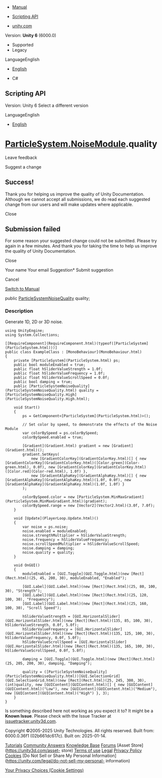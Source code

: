 [ ]()

  * [Manual](../Manual/index.html)
  * [Scripting API](../ScriptReference/index.html)

  * [unity.com](https://unity.com/)

Version: **Unity 6** (6000.0)

  * Supported
  * Legacy

LanguageEnglish

  * [English]()

  * C#

[ ](https://docs.unity3d.com)

## Scripting API

Version: Unity 6 Select a different version

LanguageEnglish

  * [English]()

#  [ParticleSystem.NoiseModule](ParticleSystem.NoiseModule.html).quality

Leave feedback

Suggest a change

## Success!

Thank you for helping us improve the quality of Unity Documentation. Although
we cannot accept all submissions, we do read each suggested change from our
users and will make updates where applicable.

Close

## Submission failed

For some reason your suggested change could not be submitted. Please <a>try
again</a> in a few minutes. And thank you for taking the time to help us
improve the quality of Unity Documentation.

Close

Your name Your email Suggestion* Submit suggestion

Cancel

[Switch to Manual](../Manual/class-ParticleSystem.html "Go to ParticleSystem
Component in the Manual")

public [ParticleSystemNoiseQuality](ParticleSystemNoiseQuality.html) quality;

### Description

Generate 1D, 2D or 3D noise.

    
    
    using UnityEngine;
    using System.Collections;  
      
    [[RequireComponent](RequireComponent.html)(typeof([ParticleSystem](ParticleSystem.html)))]
    public class ExampleClass : [MonoBehaviour](MonoBehaviour.html)
    {
        private [ParticleSystem](ParticleSystem.html) ps;
        public bool moduleEnabled = true;
        public float hSliderValueStrength = 1.0f;
        public float hSliderValueFrequency = 1.0f;
        public float hSliderValueScrollSpeed = 0.0f;
        public bool damping = true;
        public [ParticleSystemNoiseQuality](ParticleSystemNoiseQuality.html) quality = [ParticleSystemNoiseQuality.High](ParticleSystemNoiseQuality.High.html);  
      
        void Start()
        {
            ps = GetComponent<[ParticleSystem](ParticleSystem.html)>();  
      
            // Set color by speed, to demonstrate the effects of the Noise Module
            var colorBySpeed = ps.colorBySpeed;
            colorBySpeed.enabled = true;  
      
            [Gradient](Gradient.html) gradient = new [Gradient](Gradient.html)();
            gradient.SetKeys(
                new [GradientColorKey](GradientColorKey.html)[] { new [GradientColorKey](GradientColorKey.html)([Color.green](Color-green.html), 0.0f), new [GradientColorKey](GradientColorKey.html)([Color.red](Color-red.html), 1.0f) },
                new [GradientAlphaKey](GradientAlphaKey.html)[] { new [GradientAlphaKey](GradientAlphaKey.html)(1.0f, 0.0f), new [GradientAlphaKey](GradientAlphaKey.html)(1.0f, 1.0f) }
            );  
      
            colorBySpeed.color = new [ParticleSystem.MinMaxGradient](ParticleSystem.MinMaxGradient.html)(gradient);
            colorBySpeed.range = new [Vector2](Vector2.html)(3.0f, 7.0f);
        }  
      
        void [Update](PlayerLoop.Update.html)()
        {
            var noise = ps.noise;
            noise.enabled = moduleEnabled;
            noise.strengthMultiplier = hSliderValueStrength;
            noise.frequency = hSliderValueFrequency;
            noise.scrollSpeedMultiplier = hSliderValueScrollSpeed;
            noise.damping = damping;
            noise.quality = quality;
        }  
      
        void OnGUI()
        {
            moduleEnabled = [GUI.Toggle](GUI.Toggle.html)(new [Rect](Rect.html)(25, 45, 200, 30), moduleEnabled, "Enabled");  
      
            [GUI.Label](GUI.Label.html)(new [Rect](Rect.html)(25, 80, 100, 30), "Strength");
            [GUI.Label](GUI.Label.html)(new [Rect](Rect.html)(25, 120, 100, 30), "Frequency");
            [GUI.Label](GUI.Label.html)(new [Rect](Rect.html)(25, 160, 100, 30), "Scroll Speed");  
      
            hSliderValueStrength = [GUI.HorizontalSlider](GUI.HorizontalSlider.html)(new [Rect](Rect.html)(135, 85, 100, 30), hSliderValueStrength, 0.0f, 5.0f);
            hSliderValueFrequency = [GUI.HorizontalSlider](GUI.HorizontalSlider.html)(new [Rect](Rect.html)(135, 125, 100, 30), hSliderValueFrequency, 0.0f, 5.0f);
            hSliderValueScrollSpeed = [GUI.HorizontalSlider](GUI.HorizontalSlider.html)(new [Rect](Rect.html)(135, 165, 100, 30), hSliderValueScrollSpeed, 0.0f, 5.0f);  
      
            damping = [GUI.Toggle](GUI.Toggle.html)(new [Rect](Rect.html)(25, 205, 200, 30), damping, "Damping");  
      
            quality = ([ParticleSystemNoiseQuality](ParticleSystemNoiseQuality.html))[GUI.SelectionGrid](GUI.SelectionGrid.html)(new [Rect](Rect.html)(25, 245, 300, 30), (int)quality, new [GUIContent](GUIContent.html)[] { new [GUIContent](GUIContent.html)("Low"), new [GUIContent](GUIContent.html)("Medium"), new [GUIContent](GUIContent.html)("High") }, 3);
        }
    }
    

Is something described here not working as you expect it to? It might be a
**Known Issue**. Please check with the Issue Tracker at
[issuetracker.unity3d.com](https://issuetracker.unity3d.com).

Copyright ©2005-2025 Unity Technologies. All rights reserved. Built from:
6000.0.36f1 (02b661dc617c). Built on: 2025-01-14.

[Tutorials](https://unity3d.com/learn) [Community
Answers](https://answers.unity3d.com) [Knowledge
Base](https://support.unity3d.com/hc/en-us)
[Forums](https://forum.unity3d.com) [Asset Store](https://unity3d.com/asset-
store) [Terms of use](https://docs.unity3d.com/Manual/TermsOfUse.html)
[Legal](https://unity.com/legal) [Privacy
Policy](https://unity.com/legal/privacy-policy)
[Cookies](https://unity.com/legal/cookie-policy) [Do Not Sell or Share My
Personal Information](https://unity.com/legal/do-not-sell-my-personal-
information)

[Your Privacy Choices (Cookie Settings)](javascript:void\(0\);)

